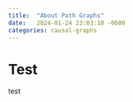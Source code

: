 ```yaml
---
title:  "About Path Graphs"
date:   2024-01-24 23:03:10 -0600
categories: causal-graphs
---
```

<h1> Test </h1>
<p> test </p>
